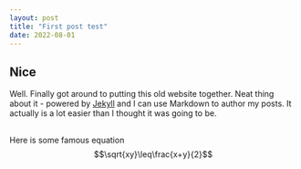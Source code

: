```yaml
---
layout: post
title: "First post test"
date: 2022-08-01
---
```


## Nice
Well. Finally got around to putting this old website together. Neat thing about it - powered by [Jekyll](http://jekyllrb.com) and I can use Markdown to author my posts. It actually is a lot easier than I thought it was going to be.  
##

Here is some famous equation $$\sqrt{xy}\leq\frac{x+y}{2}$$
